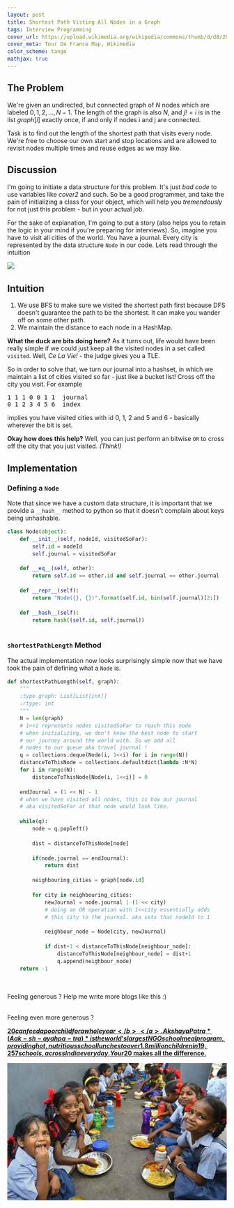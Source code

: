 ```yaml
---
layout: post
title: Shortest Path Visting All Nodes in a Graph
tags: Interview Programming
cover_url: https://upload.wikimedia.org/wikipedia/commons/thumb/d/d8/2011_Tour_de_France_map.png/1012px-2011_Tour_de_France_map.png
cover_meta: Tour De France Map, Wikimedia
color_scheme: tango
mathjax: true
---
```

<style TYPE="text/css">
code.has-jax {font: inherit; font-size: 100%; background: inherit; border: inherit;}
</style>
<script type="text/x-mathjax-config">
MathJax.Hub.Config({
    tex2jax: {
        inlineMath: [['$','$']],
        skipTags: ['script', 'noscript', 'style', 'textarea', 'pre'] // removed 'code' entry
    }
});
MathJax.Hub.Queue(function() {
    var all = MathJax.Hub.getAllJax(), i;
    for(i = 0; i < all.length; i += 1) {
        all[i].SourceElement().parentNode.className += ' has-jax';
    }
});
</script>
<script type="text/javascript" src="https://cdnjs.cloudflare.com/ajax/libs/mathjax/2.7.4/MathJax.js?config=TeX-AMS_HTML-full"></script>

## The Problem
We're given an undirected, but connected graph of $N$ nodes which are labeled $0, 1, 2, ..., N-1$. The length of the graph is also $N$, and $j != i$ is in the list $graph[i]$ exactly once, if and only if nodes i and j are connected.

Task is to find out the length of the shortest path that visits every node. We're free to choose our own start and stop locations and are allowed to revisit nodes multiple times and reuse edges as we may like.


## Discussion

I'm going to initiate a data structure for this problem. It's just *bad code* to use variables like *cover2* and such. So be a good programmer, and take the pain of initializing a class for your object, which will help you _tremendously_ for not just this problem - but in your actual job.

For the sake of explanation, I'm going to put a story (also helps you to retain the logic in your mind if you're preparing for interviews). So, imagine you have to visit all cities of the world. You have a journal. Every city is represented by the data structure `Node` in our code. Lets read through the intuition

<img src="https://upload.wikimedia.org/wikipedia/commons/thumb/d/d8/2011_Tour_de_France_map.png/593px-2011_Tour_de_France_map.png"/>

## Intuition

1. We use BFS to make sure we visited the shortest path first because DFS doesn't guarantee the path to be the shortest. It can make you wander off on some other path.
2. We maintain the distance to each node in a HashMap. 

**What the duck are bits doing here?**
As it turns out, life would have been really simple if we could just keep all the visited nodes in a set called `visited`. Well, *Ce La Vie!* - the judge gives you a TLE.

So in order to solve that, we turn our journal into a hashset, in which we maintain a list of 
cities visited so far - just like a bucket list! Cross off the city you visit. For example

<pre>
1 1 1 0 0 1 1  journal
0 1 2 3 4 5 6  index
</pre>

implies you have visited cities with id 0, 1, 2 and 5 and 6 - basically wherever the bit is set.

**Okay how does this help?**
Well, you can just perform an bitwise `OR` to cross off the city that you just visited. *(Think!)*


## Implementation

### Defining a `Node`

Note that since we have a custom data structure, it is important that we provide a `__hash__` method to python so that it doesn't complain about keys being unhashable.

```python
class Node(object):
    def __init__(self, nodeId, visitedSoFar):
        self.id = nodeId
        self.journal = visitedSoFar
    
    def __eq__(self, other):
        return self.id == other.id and self.journal == other.journal

    def __repr__(self):
        return "Node({}, {})".format(self.id, bin(self.journal)[2:])
    
    def __hash__(self):
        return hash((self.id, self.journal))
    
```

### `shortestPathLength` Method

The actual implementation now looks surprisingly simple now that we have took the pain of defining what a `Node` is.


```python
def shortestPathLength(self, graph):
    """
    :type graph: List[List[int]]
    :rtype: int
    """
    N = len(graph)
    # 1<<i represents nodes visitedSoFar to reach this node
    # when initializing, we don't know the best node to start 
    # our journey around the world with. So we add all
    # nodes to our queue aka travel journal !
    q = collections.deque(Node(i, 1<<i) for i in range(N))
    distanceToThisNode = collections.defaultdict(lambda :N*N)
    for i in range(N): 
        distanceToThisNode[Node(i, 1<<i)] = 0
    
    endJournal = (1 << N) - 1
    # when we have visited all nodes, this is how our journal 
    # aka visitedSoFar at that node would look like.
    
    while(q):
        node = q.popleft()
        
        dist = distanceToThisNode[node]
        
        if(node.journal == endJournal):
            return dist 
        
        neighbouring_cities = graph[node.id]
        
        for city in neighbouring_cities:
            newJournal = node.journal | (1 << city)
            # doing an OR operation with 1<<city essentially adds
            # this city to the journal. aka sets that nodeId to 1
            
            neighbour_node = Node(city, newJournal)
                
            if dist+1 < distanceToThisNode[neighbour_node]:
                distanceToThisNode[neighbour_node] = dist+1
                q.append(neighbour_node)
    return -1
        
        
```



Feeling generous ? Help me write more blogs like this :)  

<center>
<script type="text/javascript" src="https://cdnjs.buymeacoffee.com/1.0.0/button.prod.min.js" data-name="bmc-button" data-slug="abhinandandubey" data-color="#FFDD00" data-emoji=""  data-font="Cookie" data-text="Buy me a coffee" data-outline-color="#000" data-font-color="#000" data-coffee-color="#fff" ></script>
</center>
<br/>
Feeling even more generous ? 

<a href="https://foodforeducation.org/" target="_blank"><b>$20 can feed a poor child for a whole year</b></a>. Akshaya Patra *(Aak-sh-ayah pa-tra)* is the world’s largest NGO school meal program, providing hot, nutritious school lunches to over 1.8 million children in 19,257 schools, across India every day. Your 20$ makes all the difference.

<a href="https://foodforeducation.org/" target="_blank"><img src="https://github.com/abhinandandubey/abhinandandubey.github.io/raw/master/assets/images/2020-10-10-16-55-08.png"/></a>

<br/>
<br/>
